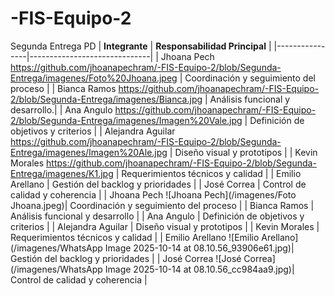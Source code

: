 # -FIS-Equipo-2
Segunda Entrega
PD
| **Integrante** | **Responsabilidad Principal** |
|----------------|------------------------------|
| Jhoana Pech https://github.com/jhoanapechram/-FIS-Equipo-2/blob/Segunda-Entrega/imagenes/Foto%20Jhoana.jpeg | Coordinación y seguimiento del proceso |
| Bianca Ramos https://github.com/jhoanapechram/-FIS-Equipo-2/blob/Segunda-Entrega/imagenes/Bianca.jpg | Análisis funcional y desarrollo.|
| Ana Angulo https://github.com/jhoanapechram/-FIS-Equipo-2/blob/Segunda-Entrega/imagenes/Imagen%20Vale.jpg | Definición de objetivos y criterios |
| Alejandra Aguilar https://github.com/jhoanapechram/-FIS-Equipo-2/blob/Segunda-Entrega/imagenes/Imagen%20Ale.jpg | Diseño visual y prototipos |
| Kevin Morales https://github.com/jhoanapechram/-FIS-Equipo-2/blob/Segunda-Entrega/imagenes/K1.jpg | Requerimientos técnicos y calidad |
| Emilio Arellano | Gestión del backlog y prioridades |
| José Correa | Control de calidad y coherencia |
| Jhoana Pech ![Jhoana Pech](/imagenes/Foto Jhoana.jpeg)| Coordinación y seguimiento del proceso |
| Bianca Ramos | Análisis funcional y desarrollo |
| Ana Angulo | Definición de objetivos y criterios |
| Alejandra Aguilar | Diseño visual y prototipos |
| Kevin Morales | Requerimientos técnicos y calidad |
| Emilio Arellano ![Emilio Arellano](/imagenes/WhatsApp Image 2025-10-14 at 08.10.56_93906e61.jpg)| Gestión del backlog y prioridades |
| José Correa ![José Correa](/imagenes/WhatsApp Image 2025-10-14 at 08.10.56_cc984aa9.jpg)| Control de calidad y coherencia |

